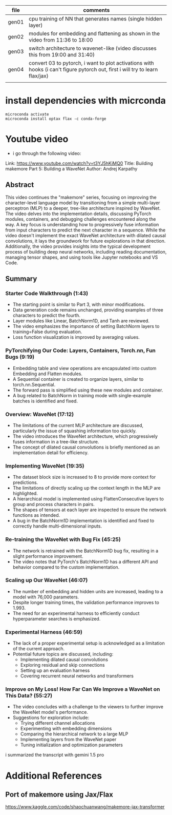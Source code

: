 | file  | comments                                                                                                                          |
|-------|-----------------------------------------------------------------------------------------------------------------------------------|
| gen01 | cpu training of NN that generates names (single hidden layer)                                                                     |
| gen02 | modules for embedding and flattening as shown in the video from 11:36 to 18:00                                                    |
| gen03 | switch architecture to wavenet-like (video discusses this from 19:00 and 31:40)                                                   |
| gen04 | convert 03 to pytorch, i want to plot activations with hooks     (i can't figure pytorch out, first i will try to learn flax/jax) |
|       |                                                                                                                                   |

# install dependencies with micrconda

```
microconda activate
microconda install optax flax -c conda-forge
```

# Youtube video

- i go through the following video:


Link: https://www.youtube.com/watch?v=t3YJ5hKiMQ0
Title: Building makemore Part 5: Building a WaveNet
Author: Andrej Karpathy


## Abstract

This video continues the "makemore" series, focusing on improving the character-level language model by transitioning from a simple multi-layer perceptron (MLP) to a deeper, tree-like architecture inspired by WaveNet. The video delves into the implementation details, discussing PyTorch modules, containers, and debugging challenges encountered along the way. A key focus is understanding how to progressively fuse information from input characters to predict the next character in a sequence. While the video doesn't implement the exact WaveNet architecture with dilated causal convolutions, it lays the groundwork for future explorations in that direction. Additionally, the video provides insights into the typical development process of building deep neural networks, including reading documentation, managing tensor shapes, and using tools like Jupyter notebooks and VS Code.

## Summary

### Starter Code Walkthrough (1:43)

  - The starting point is similar to Part 3, with minor modifications.
  - Data generation code remains unchanged, providing examples of three characters to predict the fourth.
  - Layer modules like Linear, BatchNorm1D, and Tanh are reviewed.
  - The video emphasizes the importance of setting BatchNorm layers to training=False during evaluation.
  - Loss function visualization is improved by averaging values.

### PyTorchifying Our Code: Layers, Containers, Torch.nn, Fun Bugs (9:19)
  - Embedding table and view operations are encapsulated into custom Embedding and Flatten modules.
  - A Sequential container is created to organize layers, similar to torch.nn.Sequential.
  - The forward pass is simplified using these new modules and container.
  - A bug related to BatchNorm in training mode with single-example batches is identified and fixed.

### Overview: WaveNet (17:12)
  - The limitations of the current MLP architecture are discussed, particularly the issue of squashing information too quickly.
  - The video introduces the WaveNet architecture, which progressively fuses information in a tree-like structure.
  - The concept of dilated causal convolutions is briefly mentioned as an implementation detail for efficiency.

### Implementing WaveNet (19:35)
  - The dataset block size is increased to 8 to provide more context for predictions.
  - The limitations of directly scaling up the context length in the MLP are highlighted.
  - A hierarchical model is implemented using FlattenConsecutive layers to group and process characters in pairs.
  - The shapes of tensors at each layer are inspected to ensure the network functions as intended.
  - A bug in the BatchNorm1D implementation is identified and fixed to correctly handle multi-dimensional inputs.

### Re-training the WaveNet with Bug Fix (45:25)
  - The network is retrained with the BatchNorm1D bug fix, resulting in a slight performance improvement.
  - The video notes that PyTorch's BatchNorm1D has a different API and behavior compared to the custom implementation.

### Scaling up Our WaveNet (46:07)
  - The number of embedding and hidden units are increased, leading to a model with 76,000 parameters.
  - Despite longer training times, the validation performance improves to 1.993.
  - The need for an experimental harness to efficiently conduct hyperparameter searches is emphasized.

### Experimental Harness (46:59)
  - The lack of a proper experimental setup is acknowledged as a limitation of the current approach.
  - Potential future topics are discussed, including:
      - Implementing dilated causal convolutions
      - Exploring residual and skip connections
      - Setting up an evaluation harness
      - Covering recurrent neural networks and transformers

### Improve on My Loss! How Far Can We Improve a WaveNet on This Data? (55:27)
  - The video concludes with a challenge to the viewers to further improve the WaveNet model's performance.
  - Suggestions for exploration include:
      - Trying different channel allocations
      - Experimenting with embedding dimensions
      - Comparing the hierarchical network to a large MLP
      - Implementing layers from the WaveNet paper
      - Tuning initialization and optimization parameters

i summarized the transcript with gemini 1.5 pro


# Additional References

## Port of makemore using Jax/Flax

https://www.kaggle.com/code/shaochuanwang/makemore-jax-transformer
